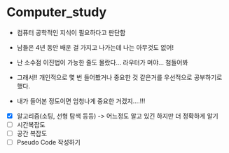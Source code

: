 # Computer_study

- 컴퓨터 공학적인 지식이 필요하다고 판단함
- 남들은 4년 동안 배운 걸 가지고 나가는데 나는 아무것도 없어!
- 난 소수점 이진법이 가능한 줄도 몰랐다... 라우터가 머야... 첨들어봐

- 그래서!! 개인적으로 몇 번 들어봤거나 중요한 것 같은거를 우선적으로 공부하기로 했다.
- 내가 들어본 정도이면 엄청나게 중요한 거겠지....!!!


- [x] 알고리즘(소팅, 선형 탐색 등등) -> 어느정도 알고 있긴 하지만 더 정확하게 알기
- [ ] 시간복잡도
- [ ] 공간 복잡도
- [ ] Pseudo Code 작성하기
